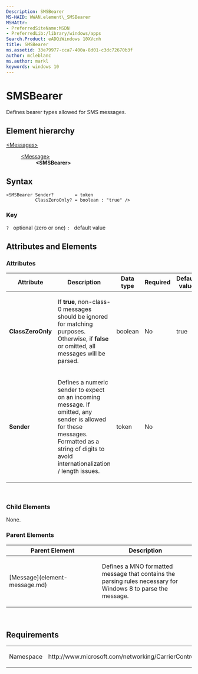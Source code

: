 ```yaml
---
Description: SMSBearer
MS-HAID: WWAN.element\_SMSBearer
MSHAttr:
- PreferredSiteName:MSDN
- PreferredLib:/library/windows/apps
Search.Product: eADQiWindows 10XVcnh
title: SMSBearer
ms.assetid: 33e79977-cca7-400a-8d01-c3dc72670b3f
author: mcleblanc
ms.author: markl
keywords: windows 10
---
```


# SMSBearer


Defines bearer types allowed for SMS messages.

## Element hierarchy

<dl>
<dt><a href="element-messages.md">&lt;Messages&gt;</a></dt>
<dd>
<dl>
<dt><a href="element-message.md">&lt;Message&gt;</a></dt>
<dd><b>&lt;SMSBearer&gt;</b></dd>
</dl>
</dd>
</dl>

## Syntax

``` syntax
<SMSBearer Sender?        = token
           ClassZeroOnly? = boolean : "true" />
```

### Key

`?`   optional (zero or one)
`:`   default value
## Attributes and Elements


### Attributes

<table>
<colgroup>
<col width="20%" />
<col width="20%" />
<col width="20%" />
<col width="20%" />
<col width="20%" />
</colgroup>
<thead>
<tr class="header">
<th>Attribute</th>
<th>Description</th>
<th>Data type</th>
<th>Required</th>
<th>Default value</th>
</tr>
</thead>
<tbody>
<tr class="odd">
<td><strong>ClassZeroOnly</strong></td>
<td><p>If <strong>true</strong>, non-class-0 messages should be ignored for matching purposes. Otherwise, if <strong>false</strong> or omitted, all messages will be parsed.</p></td>
<td>boolean</td>
<td>No</td>
<td>true</td>
</tr>
<tr class="even">
<td><strong>Sender</strong></td>
<td><p>Defines a numeric sender to expect on an incoming message. If omitted, any sender is allowed for these messages. Formatted as a string of digits to avoid internationalization / length issues.</p></td>
<td>token</td>
<td>No</td>
<td></td>
</tr>
</tbody>
</table>

 

### Child Elements

None.

### Parent Elements

<table>
<colgroup>
<col width="50%" />
<col width="50%" />
</colgroup>
<thead>
<tr class="header">
<th>Parent Element</th>
<th>Description</th>
</tr>
</thead>
<tbody>
<tr class="odd">
<td>[Message](element-message.md)</td>
<td><p>Defines a MNO formatted message that contains the parsing rules necessary for Windows 8 to parse the message.</p></td>
</tr>
</tbody>
</table>

 

## Requirements

<table>
<colgroup>
<col width="50%" />
<col width="50%" />
</colgroup>
<tbody>
<tr class="odd">
<td><p>Namespace</p></td>
<td><p>http://www.microsoft.com/networking/CarrierControl/WWAN/v1</p></td>
</tr>
</tbody>
</table>

 

 



